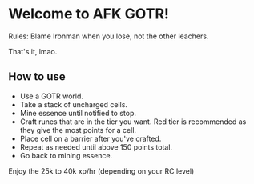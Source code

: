 # Welcome to AFK GOTR!

Rules:
Blame Ironman when you lose, not the other leachers.

That's it, lmao.

## How to use

- Use a GOTR world.
- Take a stack of uncharged cells.
- Mine essence until notified to stop.
- Craft runes that are in the tier you want. Red tier is recommended as they give the most points for a cell. 
- Place cell on a barrier after you've crafted.
- Repeat as needed until above 150 points total. 
- Go back to mining essence.

Enjoy the 25k to 40k xp/hr (depending on your RC level) 
